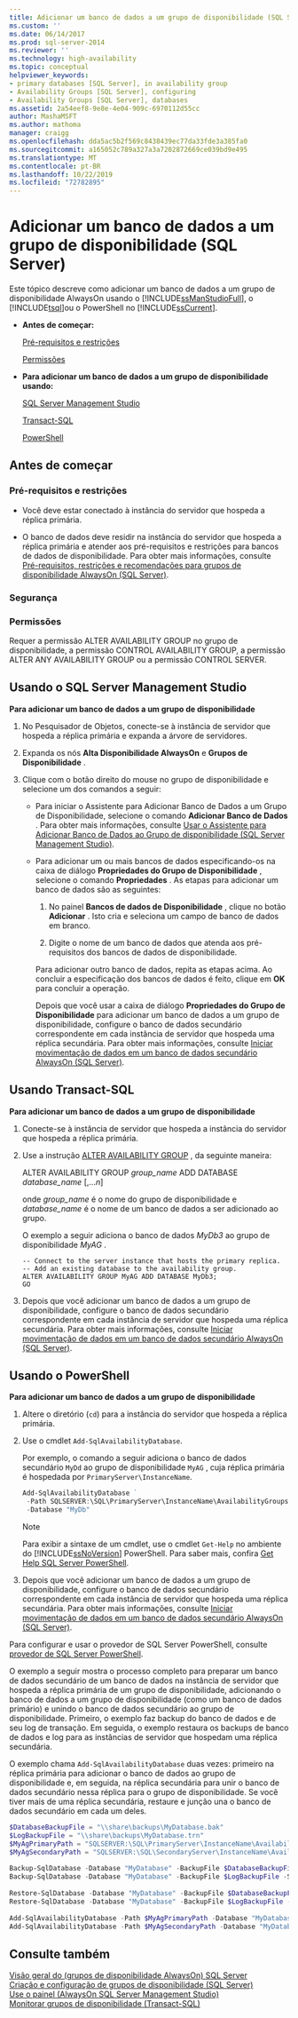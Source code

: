 ```yaml
---
title: Adicionar um banco de dados a um grupo de disponibilidade (SQL Server) | Microsoft Docs
ms.custom: ''
ms.date: 06/14/2017
ms.prod: sql-server-2014
ms.reviewer: ''
ms.technology: high-availability
ms.topic: conceptual
helpviewer_keywords:
- primary databases [SQL Server], in availability group
- Availability Groups [SQL Server], configuring
- Availability Groups [SQL Server], databases
ms.assetid: 2a54eef8-9e8e-4e04-909c-6970112d55cc
author: MashaMSFT
ms.author: mathoma
manager: craigg
ms.openlocfilehash: dda5ac5b2f569c8438439ec77da33fde3a385fa0
ms.sourcegitcommit: a165052c789a327a3a7202872669ce039bd9e495
ms.translationtype: MT
ms.contentlocale: pt-BR
ms.lasthandoff: 10/22/2019
ms.locfileid: "72782895"
---
```

# <a name="add-a-database-to-an-availability-group-sql-server"></a>Adicionar um banco de dados a um grupo de disponibilidade (SQL Server)
  Este tópico descreve como adicionar um banco de dados a um grupo de disponibilidade AlwaysOn usando o [!INCLUDE[ssManStudioFull](../../../includes/ssmanstudiofull-md.md)], o [!INCLUDE[tsql](../../../includes/tsql-md.md)]ou o PowerShell no [!INCLUDE[ssCurrent](../../../includes/sscurrent-md.md)].  
  
-   **Antes de começar:**  
  
     [Pré-requisitos e restrições](#Prerequisites)  
  
     [Permissões](#Permissions)  
  
-   **Para adicionar um banco de dados a um grupo de disponibilidade usando:**  
  
     [SQL Server Management Studio](#SSMSProcedure)  
  
     [Transact-SQL](#TsqlProcedure)  
  
     [PowerShell](#PowerShellProcedure)  
  
##  <a name="BeforeYouBegin"></a> Antes de começar  
  
###  <a name="Prerequisites"></a> Pré-requisitos e restrições  
  
-   Você deve estar conectado à instância do servidor que hospeda a réplica primária.  
  
-   O banco de dados deve residir na instância do servidor que hospeda a réplica primária e atender aos pré-requisitos e restrições para bancos de dados de disponibilidade. Para obter mais informações, consulte [Pré-requisitos, restrições e recomendações para grupos de disponibilidade AlwaysOn &#40;SQL Server&#41;](prereqs-restrictions-recommendations-always-on-availability.md).  
  
###  <a name="Security"></a> Segurança  
  
###  <a name="Permissions"></a> Permissões  
 Requer a permissão ALTER AVAILABILITY GROUP no grupo de disponibilidade, a permissão CONTROL AVAILABILITY GROUP, a permissão ALTER ANY AVAILABILITY GROUP ou a permissão CONTROL SERVER.  
  
##  <a name="SSMSProcedure"></a> Usando o SQL Server Management Studio  
 **Para adicionar um banco de dados a um grupo de disponibilidade**  
  
1.  No Pesquisador de Objetos, conecte-se à instância de servidor que hospeda a réplica primária e expanda a árvore de servidores.  
  
2.  Expanda os nós **Alta Disponibilidade AlwaysOn** e **Grupos de Disponibilidade** .  
  
3.  Clique com o botão direito do mouse no grupo de disponibilidade e selecione um dos comandos a seguir:  
  
    -   Para iniciar o Assistente para Adicionar Banco de Dados a um Grupo de Disponibilidade, selecione o comando **Adicionar Banco de Dados** . Para obter mais informações, consulte [Usar o Assistente para Adicionar Banco de Dados ao Grupo de disponibilidade &#40;SQL Server Management Studio&#41;](availability-group-add-database-to-group-wizard.md).  
  
    -   Para adicionar um ou mais bancos de dados especificando-os na caixa de diálogo **Propriedades do Grupo de Disponibilidade** , selecione o comando **Propriedades** . As etapas para adicionar um banco de dados são as seguintes:  
  
        1.  No painel **Bancos de dados de Disponibilidade** , clique no botão **Adicionar** . Isto cria e seleciona um campo de banco de dados em branco.  
  
        2.  Digite o nome de um banco de dados que atenda aos pré-requisitos dos bancos de dados de disponibilidade.  
  
         Para adicionar outro banco de dados, repita as etapas acima. Ao concluir a especificação dos bancos de dados é feito, clique em **OK** para concluir a operação.  
  
         Depois que você usar a caixa de diálogo **Propriedades do Grupo de Disponibilidade** para adicionar um banco de dados a um grupo de disponibilidade, configure o banco de dados secundário correspondente em cada instância de servidor que hospeda uma réplica secundária. Para obter mais informações, consulte [Iniciar movimentação de dados em um banco de dados secundário AlwaysOn &#40;SQL Server&#41;](start-data-movement-on-an-always-on-secondary-database-sql-server.md).  
  
##  <a name="TsqlProcedure"></a> Usando Transact-SQL  
 **Para adicionar um banco de dados a um grupo de disponibilidade**  
  
1.  Conecte-se à instância de servidor que hospeda a instância do servidor que hospeda a réplica primária.  
  
2.  Use a instrução [ALTER AVAILABILITY GROUP](/sql/t-sql/statements/alter-availability-group-transact-sql) , da seguinte maneira:  
  
     ALTER AVAILABILITY GROUP *group_name* ADD DATABASE *database_name* [,...*n*]  
  
     onde *group_name* é o nome do grupo de disponibilidade e *database_name* é o nome de um banco de dados a ser adicionado ao grupo.  
  
     O exemplo a seguir adiciona o banco de dados *MyDb3* ao grupo de disponibilidade *MyAG* .  
  
    ```  
    -- Connect to the server instance that hosts the primary replica.  
    -- Add an existing database to the availability group.  
    ALTER AVAILABILITY GROUP MyAG ADD DATABASE MyDb3;  
    GO  
    ```  
  
3.  Depois que você adicionar um banco de dados a um grupo de disponibilidade, configure o banco de dados secundário correspondente em cada instância de servidor que hospeda uma réplica secundária. Para obter mais informações, consulte [Iniciar movimentação de dados em um banco de dados secundário AlwaysOn &#40;SQL Server&#41;](start-data-movement-on-an-always-on-secondary-database-sql-server.md).  
  
##  <a name="PowerShellProcedure"></a> Usando o PowerShell  
 **Para adicionar um banco de dados a um grupo de disponibilidade**  
  
1.  Altere o diretório (`cd`) para a instância do servidor que hospeda a réplica primária.  
  
2.  Use o cmdlet `Add-SqlAvailabilityDatabase`.  
  
     Por exemplo, o comando a seguir adiciona o banco de dados secundário `MyDd` ao grupo de disponibilidade `MyAG` , cuja réplica primária é hospedada por `PrimaryServer\InstanceName`.  
  
    ```powershell
    Add-SqlAvailabilityDatabase `   
     -Path SQLSERVER:\SQL\PrimaryServer\InstanceName\AvailabilityGroups\MyAG `   
     -Database "MyDb"  
    ```  
  
    > [!NOTE]  
    >  Para exibir a sintaxe de um cmdlet, use o cmdlet `Get-Help` no ambiente do [!INCLUDE[ssNoVersion](../../../includes/ssnoversion-md.md)] PowerShell. Para saber mais, confira [Get Help SQL Server PowerShell](../../../powershell/sql-server-powershell.md).  
  
3.  Depois que você adicionar um banco de dados a um grupo de disponibilidade, configure o banco de dados secundário correspondente em cada instância de servidor que hospeda uma réplica secundária. Para obter mais informações, consulte [Iniciar movimentação de dados em um banco de dados secundário AlwaysOn &#40;SQL Server&#41;](start-data-movement-on-an-always-on-secondary-database-sql-server.md).  
  
 Para configurar e usar o provedor de SQL Server PowerShell, consulte [provedor de SQL Server PowerShell](../../../powershell/sql-server-powershell-provider.md).

 O exemplo a seguir mostra o processo completo para preparar um banco de dados secundário de um banco de dados na instância de servidor que hospeda a réplica primária de um grupo de disponibilidade, adicionando o banco de dados a um grupo de disponibilidade (como um banco de dados primário) e unindo o banco de dados secundário ao grupo de disponibilidade. Primeiro, o exemplo faz backup do banco de dados e de seu log de transação. Em seguida, o exemplo restaura os backups de banco de dados e log para as instâncias de servidor que hospedam uma réplica secundária.  
  
 O exemplo chama `Add-SqlAvailabilityDatabase` duas vezes: primeiro na réplica primária para adicionar o banco de dados ao grupo de disponibilidade e, em seguida, na réplica secundária para unir o banco de dados secundário nessa réplica para o grupo de disponibilidade. Se você tiver mais de uma réplica secundária, restaure e junção una o banco de dados secundário em cada um deles.  
  
```powershell
$DatabaseBackupFile = "\\share\backups\MyDatabase.bak"  
$LogBackupFile = "\\share\backups\MyDatabase.trn"  
$MyAgPrimaryPath = "SQLSERVER:\SQL\PrimaryServer\InstanceName\AvailabilityGroups\MyAg"  
$MyAgSecondaryPath = "SQLSERVER:\SQL\SecondaryServer\InstanceName\AvailabilityGroups\MyAg"  
  
Backup-SqlDatabase -Database "MyDatabase" -BackupFile $DatabaseBackupFile -ServerInstance "PrimaryServer\InstanceName"  
Backup-SqlDatabase -Database "MyDatabase" -BackupFile $LogBackupFile -ServerInstance "PrimaryServer\InstanceName" -BackupAction 'Log'  
  
Restore-SqlDatabase -Database "MyDatabase" -BackupFile $DatabaseBackupFile -ServerInstance "SecondaryServer\InstanceName" -NoRecovery  
Restore-SqlDatabase -Database "MyDatabase" -BackupFile $LogBackupFile -ServerInstance "SecondaryServer\InstanceName" -RestoreAction 'Log' -NoRecovery  
  
Add-SqlAvailabilityDatabase -Path $MyAgPrimaryPath -Database "MyDatabase"  
Add-SqlAvailabilityDatabase -Path $MyAgSecondaryPath -Database "MyDatabase"
```  
  
## <a name="see-also"></a>Consulte também  
 [Visão geral do &#40;grupos de disponibilidade AlwaysOn&#41; SQL Server](overview-of-always-on-availability-groups-sql-server.md)   
 [Criação e configuração de grupos de disponibilidade &#40;SQL Server&#41;](creation-and-configuration-of-availability-groups-sql-server.md)   
 [Use o painel &#40;AlwaysOn SQL Server Management Studio&#41; ](use-the-always-on-dashboard-sql-server-management-studio.md)   
 [Monitorar grupos de disponibilidade &#40;Transact-SQL&#41;](monitor-availability-groups-transact-sql.md)  
